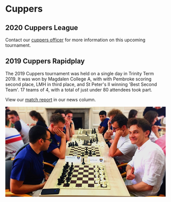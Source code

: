 # Cuppers

## 2020 Cuppers League

Contact our [cuppers officer](/contact) for more information on this upcoming tournament.

## 2019 Cuppers Rapidplay

The 2019 Cuppers tournament was held on a single day in Trinity Term 2019. It was won by Magdalen College A, with with Pembroke scoring second place, LMH in third place, and St Peter's II winning 'Best Second Team'. 17 teams of 4, with a total of just under 80 attendees took part.

View our [match report](/curr_news#magdalen-claim-victory-in-chess-cuppers-tournament-2018) in our news column.

![](../images/cuppers1.jpg)